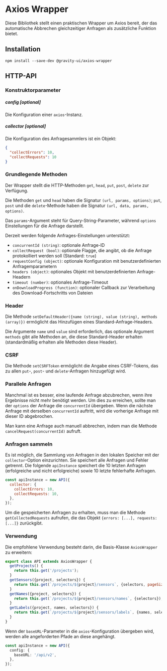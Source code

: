 # Axios Wrapper

Diese Bibliothek stellt einen praktischen Wrapper um Axios bereit, der das automatische Abbrechen gleichzeitiger Anfragen als zusätzliche Funktion bietet.

## Installation

```shell
npm install --save-dev @gravity-ui/axios-wrapper
```

## HTTP-API

### Konstruktorparameter

##### config [optional]

Die Konfiguration einer `axios`-Instanz.

##### collector [optional]

Die Konfiguration des Anfragesammlers ist ein Objekt:

```json
{
  "collectErrors": 10,
  "collectRequests": 10
}
```

### Grundlegende Methoden

Der Wrapper stellt die HTTP-Methoden `get`, `head`, `put`, `post`, `delete` zur Verfügung.

Die Methoden `get` und `head` haben die Signatur `(url, params, options)`; `put`, `post` und die `delete`-Methode haben die Signatur `(url, data, params, options)`.

Das `params`-Argument steht für Query-String-Parameter, während `options` Einstellungen für die Anfrage darstellt.

Derzeit werden folgende Anfrages-Einstellungen unterstützt:

- `concurrentId (string)`: optionale Anfrage-ID
- `collectRequest (bool)`: optionale Flagge, die angibt, ob die Anfrage protokolliert werden soll (Standard: `true`)
- `requestConfig (object)`: optionale Konfiguration mit benutzerdefinierten Anfragemparametern
- `headers (object)`: optionales Objekt mit benutzerdefinierten Anfrage-Headern
- `timeout (number)`: optionales Anfrage-Timeout
- `onDownloadProgress (function)`: optionaler Callback zur Verarbeitung des Download-Fortschritts von Dateien

### Header

Die Methode `setDefaultHeader({name (string), value (string), methods (array)})` ermöglicht das Hinzufügen eines Standard-Anfrage-Headers.

Die Argumente `name` und `value` sind erforderlich, das optionale Argument `methods` gibt alle Methoden an, die diese Standard-Header erhalten (standardmäßig erhalten alle Methoden diese Header).

### CSRF

Die Methode `setCSRFToken` ermöglicht die Angabe eines CSRF-Tokens, das zu allen `put`-, `post`- und `delete`-Anfragen hinzugefügt wird.

### Parallele Anfragen

Manchmal ist es besser, eine laufende Anfrage abzubrechen, wenn ihre Ergebnisse nicht mehr benötigt werden. Um dies zu erreichen, sollte man der `options` der Anfrage die `concurrentId` übergeben. Wenn die nächste Anfrage mit derselben `concurrentId` auftritt, wird die vorherige Anfrage mit dieser ID abgebrochen.

Man kann eine Anfrage auch manuell abbrechen, indem man die Methode `cancelRequest(concurrentId)` aufruft.

### Anfragen sammeln

Es ist möglich, die Sammlung von Anfragen in den lokalen Speicher mit der `collector`-Option einzurichten. Sie speichert alle Anfragen und Fehler getrennt. Die folgende `apiInstance` speichert die 10 letzten Anfragen (erfolgreiche und nicht erfolgreiche) sowie 10 letzte fehlerhafte Anfragen.

```javascript
const apiInstance = new API({
  collector: {
    collectErrors: 10,
    collectRequests: 10,
  },
});
```

Um die gespeicherten Anfragen zu erhalten, muss man die Methode `getCollectedRequests` aufrufen, die das Objekt `{errors: [...], requests: [...]}` zurückgibt.

### Verwendung

Die empfohlene Verwendung besteht darin, die Basis-Klasse `AxiosWrapper` zu erweitern:

```javascript
export class API extends AxiosWrapper {
  getProjects() {
    return this.get('/projects');
  }
  getSensors({project, selectors}) {
    return this.get(`/projects/${project}/sensors`, {selectors, pageSize: 200});
  }
  getNames({project, selectors}) {
    return this.get(`/projects/${project}/sensors/names`, {selectors});
  }
  getLabels({project, names, selectors}) {
    return this.get(`/projects/${project}/sensors/labels`, {names, selectors});
  }
}
```

Wenn der `baseURL`-Parameter in die `axios`-Konfiguration übergeben wird, werden alle angeforderten Pfade an diese angehängt.

```typescript
const apiInstance = new API({
  config: {
    baseURL: '/api/v2',
  },
});
```